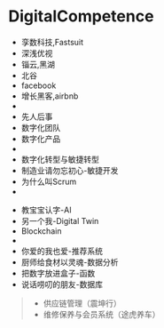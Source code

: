 # DigitalCompetence

* 孪数科技,Fastsuit
* 深浅优视
* 锱云,黑湖
* 北谷
* facebook
* 增长黑客,airbnb
* 
* 先人后事
* 数字化团队
* 数字化产品
* 
* 数字化转型与敏捷转型
* 制造业请勿忘初心-敏捷开发
* 为什么叫Scrum
* 
- 教宝宝认字-AI
- 另一个我-Digital Twin
- Blockchain
- 
- 你爱的我也爱-推荐系统
- 厨师给食材以灵魂-数据分析
- 把数字放进盒子-函数
- 说话唠叨的朋友-数据库





> - 供应链管理（震坤行）
> - 维修保养与会员系统（途虎养车）

